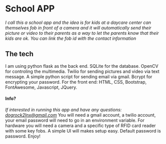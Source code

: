 # School APP
*I call this a school app and the idea is for kids at a daycare center can themselves fob in front of a camera and it 
will automatically send their picture or video to their parents as a way to let the parents know that their kids are ok.*
*You can link the fob id with the contact information*
## The tech
I am using python flask as the back end. SQLite for the database. OpenCV for controling the multimedia. Twilio for sending
pictures and video via text message. A simple python script for sending email via gmail. Bcrypt for encrypting your password.
For the front end: HTML, CSS, Bootstrap, FontAwesome, Javascript, JQuery.
#### Info?
*If interested in running this app and have any questions: dogrock2lnx@gmail.com*
You will need a gmail account, a twilio account, your email password will need to go in an environment variable.
For hardware you will need a camera and a specific type of RFID card reader with some key fobs. A simple UI will makes 
setup easy. Default password is password. Enjoy!
